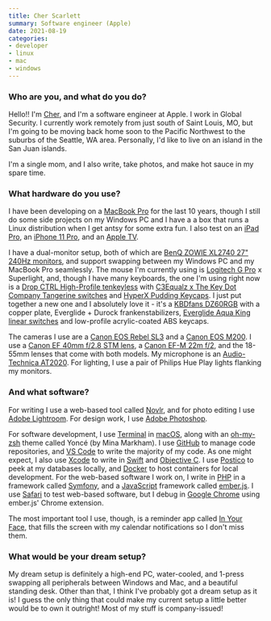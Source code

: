 ```yaml
---
title: Cher Scarlett
summary: Software engineer (Apple)
date: 2021-08-19
categories:
- developer
- linux
- mac
- windows
---
```


### Who are you, and what do you do?

Hello!! I'm [Cher](https://twitter.com/cherthedev/ "Cher's Twitter account."), and I'm a software engineer at Apple. I work in Global Security. I currently work remotely from just south of Saint Louis, MO, but I'm going to be moving back home soon to the Pacific Northwest to the suburbs of the Seattle, WA area. Personally, I'd like to live on an island in the San Juan islands.

I'm a single mom, and I also write, take photos, and make hot sauce in my spare time.

### What hardware do you use?

I have been developing on a [MacBook Pro][macbook-pro] for the last 10 years, though I still do some side projects on my Windows PC and I have a a box that runs a Linux distribution when I get antsy for some extra fun. I also test on an [iPad Pro][ipad-pro], an [iPhone 11 Pro][iphone-11-pro], and an [Apple TV][apple-tv].

I have a dual-monitor setup, both of which are [BenQ ZOWIE XL2740 27" 240Hz monitors][zowie-xl2740], and support swapping between my Windows PC and my MacBook Pro seamlessly. The mouse I'm currently using is [Logitech G Pro][g-pro-mouse] x Superlight, and, though I have many keyboards, the one I'm using right now is a [Drop CTRL High-Profile tenkeyless][ctrl-high-profile] with [C3Equalz x The Key Dot Company Tangerine switches][c3equalz-x-tkc-tangerine] and [HyperX Pudding Keycaps][pudding-keycaps]. I just put together a new one and I absolutely love it - it's a [KBDfans DZ60RGB][dz60rgb] with a copper plate, Everglide + Durock frankenstabilizers, [Everglide Aqua King linear switches][everglide-aqua-king] and low-profile acrylic-coated ABS keycaps.

The cameras I use are a [Canon EOS Rebel SL3][eos-rebel-sl3] and a [Canon EOS M200][eos-m200]. I use a [Canon EF 40mm f/2.8 STM lens][ef-40mm-f2.8-stm], a [Canon EF-M 22m f/2][ef-m-22mm-f2-stm], and the 18-55mm lenses that come with both models. My microphone is an [Audio-Technica AT2020][at2020]. For lighting, I use a pair of Philips Hue Play lights flanking my monitors.

### And what software?

For writing I use a web-based tool called [Novlr][], and for photo editing I use [Adobe Lightroom][lightroom]. For design work, I use [Adobe Photoshop][photoshop].

For software development, I use [Terminal][] in [macOS][], along with an [oh-my-zsh][] theme called Yoncé (by Mina Markham). I use [GitHub][] to manage code repositories, and [VS Code][visual-studio-code] to write the majority of my code. As one might expect, I also use [Xcode][] to write in [Swift][] and [Objective C][objective-c]. I use [Postico][] to peek at my databases locally, and [Docker][] to host containers for local development. For the web-based software I work on, I write in [PHP][] in a framework called [Symfony][], and a [JavaScript][] framework called [ember.js][ember]. I use [Safari][] to test web-based software, but I debug in [Google Chrome][chrome] using ember.js' Chrome extension.

The most important tool I use, though, is a reminder app called [In Your Face][in-your-face], that fills the screen with my calendar notifications so I don't miss them.

### What would be your dream setup?

My dream setup is definitely a high-end PC, water-cooled, and 1-press swapping all peripherals between Windows and Mac, and a beautiful standing desk. Other than that, I think I've probably got a dream setup as it is! I guess the only thing that could make my current setup a little better would be to own it outright! Most of my stuff is company-issued!

[apple-tv]: https://en.wikipedia.org/wiki/Apple_TV "A device for viewing media on a TV."
[at2020]: https://www.audio-technica.com/cms/wired_mics/c75c5918ed57a8d0/index.html "A USB digital microphone."
[c3equalz-x-tkc-tangerine]: https://thekey.company/products/c3-tangerine-switches-r2 "Switches for mechanical keyboards."
[chrome]: https://www.google.com/intl/en/chrome/browser/ "A WebKit-based browser, where each tab runs in its own thread."
[ctrl-high-profile]: https://drop.com/buy/drop-ctrl-high-profile-mechanical-keyboard "A mechanical keyboard."
[docker]: https://www.docker.com/ "A service and software for building and shipping distributed software."
[dz60rgb]: https://kbdfans.com/products/dz60rgb-hot-swap-custom-keyboard-pcb "A mechanical keyboard PCB."
[ef-40mm-f2.8-stm]: http://web.archive.org/web/20151015043731/http://www.usa.canon.com:80/cusa/consumer/products/cameras/ef_lens_lineup/ef_40mm_f_2_8_stm "A lens for DSLRs."
[ef-m-22mm-f2-stm]: https://www.usa.canon.com/internet/portal/us/home/products/details/lenses/ef/wide-angle/ef-m-22mm-f-2-stm "A camera lens."
[ember]: https://emberjs.com/ "An MVC Javascript framework."
[eos-m200]: https://www.usa.canon.com/internet/portal/us/home/products/details/cameras/eos-dslr-and-mirrorless-cameras/mirrorless/eos-m200-ef-m-15-45mm-is-stm-kit/ "A 24.1 megapixel mirrorless camera."
[eos-rebel-sl3]: https://www.dpreview.com/reviews/canon-eos-rebel-sl3-250d "A 24 megapixel DSLR."
[everglide-aqua-king]: https://drop.com/buy/everglide-aqua-king-mechanical-switches "Mechanical keyboard switches."
[g-pro-mouse]: https://www.logitechg.com/en-us/products/gaming-mice/pro-wireless-mouse.html "A wireless gaming mouse."
[github]: https://github.com/ "A Git code repository service."
[in-your-face]: https://www.inyourface.app/ "A tool for macOS to show you full-screen calendar notifications."
[ipad-pro]: https://en.wikipedia.org/wiki/IPad_Pro "An iOS tablet."
[iphone-11-pro]: https://en.wikipedia.org/wiki/IPhone_11_Pro "A 5.8 inch iOS phone."
[javascript]: https://en.wikipedia.org/wiki/JavaScript "An interpreted scripting language."
[lightroom]: https://www.adobe.com/products/photoshop-lightroom.html "Photo management and editing software."
[macbook-pro]: https://www.apple.com/macbook-pro/ "A laptop."
[macos]: https://en.wikipedia.org/wiki/MacOS "An operating system for Mac hardware."
[novlr]: https://novlr.org/ "An online tool for writing."
[objective-c]: https://en.wikipedia.org/wiki/Objective-C "An object-oriented compiled language."
[oh-my-zsh]: https://github.com/robbyrussell/oh-my-zsh "A framework of extensions and themes for the zsh shell."
[photoshop]: https://www.adobe.com/products/photoshop.html "A bitmap image editor."
[php]: https://php.net/ "An interpreted scripting language."
[postico]: https://eggerapps.at/postico/ "A PostreSQL client for the Mac."
[pudding-keycaps]: https://www.hyperxgaming.com/unitedstates/us/keyboards/keyboard-accessories/hyperx-pudding-keycaps "Keycaps for mechanical keyboards."
[safari]: https://www.apple.com/safari/ "A fast web browser."
[swift]: https://www.lamyusa.com/us_en/rollerball-pen-lamy-swift.html "A rollerball pen."
[symfony]: https://en.wikipedia.org/wiki/Symfony "A PHP-based web framework."
[terminal]: https://en.wikipedia.org/wiki/Terminal_(OS_X) "A console application included with Mac OS X."
[visual-studio-code]: https://code.visualstudio.com/ "A development IDE."
[xcode]: https://en.wikipedia.org/wiki/Xcode "An IDE for Mac developers."
[zowie-xl2740]: https://zowie.benq.com/en/product/monitor/xl/xl2740.html "A 27 inch monitor."
